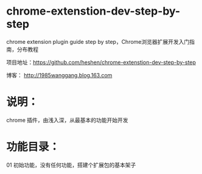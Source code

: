 # chrome-extenstion-dev-step-by-step
chrome extension plugin guide step by step，Chrome浏览器扩展开发入门指南，分布教程


项目地址：https://github.com/heshen/chrome-extenstion-dev-step-by-step

博客： http://1985wanggang.blog.163.com

# 说明：
chrome 插件，由浅入深，从最基本的功能开始开发

# 功能目录：
01
初始功能，没有任何功能，搭建个扩展包的基本架子
